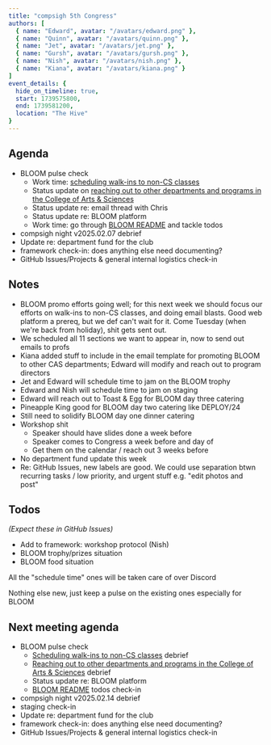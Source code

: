 ```yaml
---
title: "compsigh 5th Congress"
authors: [
  { name: "Edward", avatar: "/avatars/edward.png" },
  { name: "Quinn", avatar: "/avatars/quinn.png" },
  { name: "Jet", avatar: "/avatars/jet.png" },
  { name: "Gursh", avatar: "/avatars/gursh.png" },
  { name: "Nish", avatar: "/avatars/nish.png" },
  { name: "Kiana", avatar: "/avatars/kiana.png" }
]
event_details: {
  hide_on_timeline: true,
  start: 1739575800,
  end: 1739581200,
  location: "The Hive"
}
---
```


## Agenda

- BLOOM pulse check
  - Work time: [scheduling walk-ins to non-CS classes](https://github.com/compsigh/compsigh/issues/34)
  - Status update on [reaching out to other departments and programs in the College of Arts & Sciences](https://github.com/compsigh/compsigh/issues/33)
  - Status update re: email thread with Chris
  - Status update re: BLOOM platform
  - Work time: go through [BLOOM README](https://github.com/compsigh/compsigh/blob/main/events/BLOOM/README.md) and tackle todos
- compsigh night v2025.02.07 debrief
- Update re: department fund for the club
- framework check-in: does anything else need documenting?
- GitHub Issues/Projects & general internal logistics check-in

## Notes

- BLOOM promo efforts going well; for this next week we should focus our efforts on walk-ins to non-CS classes, and doing email blasts. Good web platform a prereq, but we def can't wait for it. Come Tuesday (when we're back from holiday), shit gets sent out.
- We scheduled all 11 sections we want to appear in, now to send out emails to profs
- Kiana added stuff to include in the email template for promoting BLOOM to other CAS departments; Edward will modify and reach out to program directors
- Jet and Edward will schedule time to jam on the BLOOM trophy
- Edward and Nish will schedule time to jam on staging
- Edward will reach out to Toast & Egg for BLOOM day three catering
- Pineapple King good for BLOOM day two catering like DEPLOY/24
- Still need to solidify BLOOM day one dinner catering
- Workshop shit
  - Speaker should have slides done a week before
  - Speaker comes to Congress a week before and day of
  - Get them on the calendar / reach out 3 weeks before
- No department fund update this week
- Re: GitHub Issues, new labels are good. We could use separation btwn recurring tasks / low priority, and urgent stuff e.g. "edit photos and post"

## Todos

*(Expect these in GitHub Issues)*

- Add to framework: workshop protocol (Nish)
- BLOOM trophy/prizes situation
- BLOOM food situation

All the "schedule time" ones will be taken care of over Discord

Nothing else new, just keep a pulse on the existing ones especially for BLOOM

## Next meeting agenda

- BLOOM pulse check
  - [Scheduling walk-ins to non-CS classes](https://github.com/compsigh/compsigh/issues/34) debrief
  - [Reaching out to other departments and programs in the College of Arts & Sciences](https://github.com/compsigh/compsigh/issues/33) debrief
  - Status update re: BLOOM platform
  - [BLOOM README](https://github.com/compsigh/compsigh/blob/main/events/BLOOM/README.md) todos check-in
- compsigh night v2025.02.14 debrief
- staging check-in
- Update re: department fund for the club
- framework check-in: does anything else need documenting?
- GitHub Issues/Projects & general internal logistics check-in

